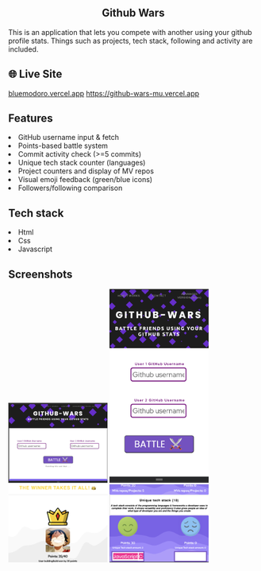 <h2 align = "center"> Github Wars </h2>
This is an application that lets you compete with another using your github profile stats. Things such as projects, tech stack, following and activity are included.

## 🌐 Live Site

[bluemodoro.vercel.app](https://bluemodoro.vercel.app)
https://github-wars-mu.vercel.app


## Features

<li> GitHub username input & fetch</li>
<li>Points-based battle system</li>
<li> Commit activity check (>=5 commits)</li>
<li>Unique tech stack counter (languages) </li>
<li>Project counters and display of MV repos</li>
<li>Visual emoji feedback (green/blue icons)</li>
<li>Followers/following comparison</li>

## Tech stack

<li>Html</li>
<li>Css</li>
<li>Javascript</li>

## Screenshots

<div>
<img width="200" alt = "active view2" src="./images/finalImage6.png" />
<img width="200" alt = "active view2" src="./images/finalImage4.png" />
<img width="200" alt = "active view2" src="./images/finalImage3.png" />
<img width="200" alt = "active view2" src="./images/finalImage1.png" />
</div>
